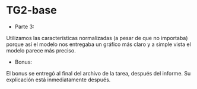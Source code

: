 # TG2-base

- Parte 3:

Utilizamos las características normalizadas (a pesar de que no importaba) porque así el modelo nos entregaba un gráfico más claro y a simple vista el modelo parece más preciso.

- Bonus:

El bonus se entregó al final del archivo de la tarea, después del informe. Su explicación está inmediatamente después.
